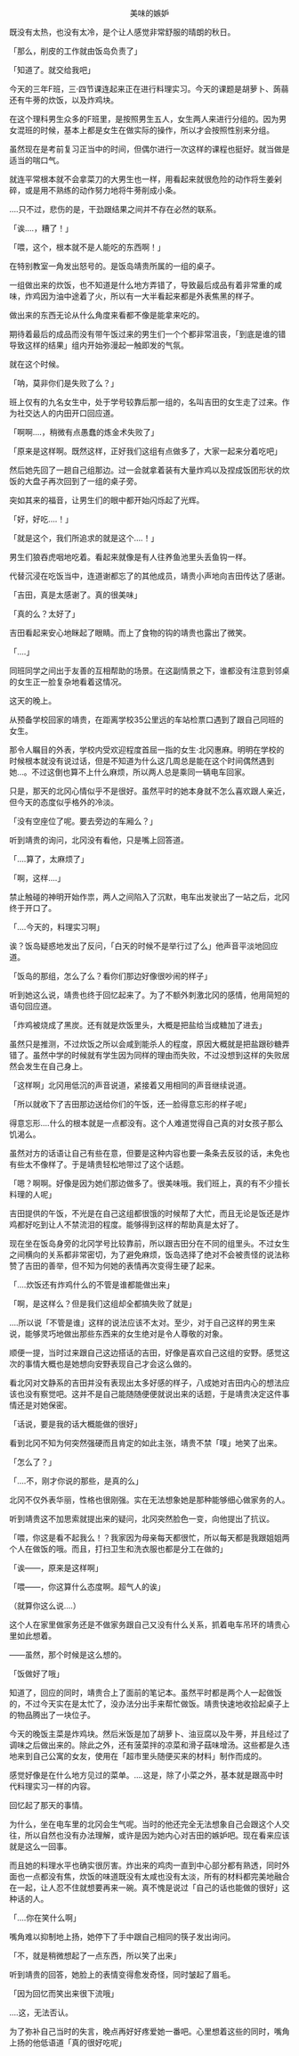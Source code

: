 <p align="center">美味的嫉妒</p>

既没有太热，也没有太冷，是个让人感觉非常舒服的晴朗的秋日。

「那么，削皮的工作就由饭岛负责了」

「知道了。就交给我吧」

今天的三年F班，三·四节课连起来正在进行料理实习。今天的课题是胡萝卜、蒟蒻还有牛蒡的炊饭，以及炸鸡块。

在这个理科男生众多的F班里，是按照男生五人，女生两人来进行分组的。因为男女混班的时候，基本上都是女生在做实际的操作，所以才会按照性别来分组。

虽然现在是考前复习正当中的时间，但偶尔进行一次这样的课程也挺好。就当做是适当的喘口气。

就连平常根本就不会拿菜刀的大男生也一样，用看起来就很危险的动作将生姜剁碎，或是用不熟练的动作努力地将牛蒡削成小条。

….只不过，悲伤的是，干劲跟结果之间并不存在必然的联系。

「诶….，糟了！」

「喂，这个，根本就不是人能吃的东西啊！」

在特别教室一角发出怒号的。是饭岛靖贵所属的一组的桌子。

一组做出来的炊饭，也不知道是什么地方弄错了，导致最后成品有着非常重的咸味，炸鸡因为油中途着了火，所以有一大半看起来都是外表焦黑的样子。

做出来的东西无论从什么角度来看都不像是能拿来吃的。

期待着最后的成品而没有带午饭过来的男生们一个个都非常沮丧，「到底是谁的错导致这样的结果」组内开始弥漫起一触即发的气氛。

就在这个时候。

「呐，莫非你们是失败了么？」

班上仅有的九名女生中，处于学号较靠后那一组的，名叫吉田的女生走了过来。作为社交达人的内田开口回应道。

「啊啊….，稍微有点愚蠢的炼金术失败了」

「原来是这样啊。既然这样，正好我们这组有点做多了，大家一起来分着吃吧」

然后她先回了一趟自己组那边。过一会就拿着装有大量炸鸡以及捏成饭团形状的炊饭的大盘子再次回到了一组的桌子旁。

突如其来的福音，让男生们的眼中都开始闪烁起了光辉。

「好，好吃….！」

「就是这个，我们所追求的就是这个….！」

男生们狼吞虎咽地吃着。看起来就像是有人往养鱼池里头丢鱼钩一样。

代替沉浸在吃饭当中，连道谢都忘了的其他成员，靖贵小声地向吉田传达了感谢。

「吉田，真是太感谢了。真的很美味」

「真的么？太好了」

吉田看起来安心地眯起了眼睛。而上了食物的钩的靖贵也露出了微笑。

「….」

同班同学之间出于友善的互相帮助的场景。在这副情景之下，谁都没有注意到邻桌的女生正一脸复杂地看着这情况。

这天的晚上。

从预备学校回家的靖贵，在距离学校35公里远的车站检票口遇到了跟自己同班的女生。

那令人瞩目的外表，学校内受欢迎程度首屈一指的女生·北冈惠麻。明明在学校的时候根本就没有说过话，但是不知道为什么这几周总是能在这个时间偶然遇到她…。不过这倒也算不上什么麻烦，所以两人总是乘同一辆电车回家。

只是，那天的北冈心情似乎不是很好。虽然平时的她本身就不怎么喜欢跟人亲近，但今天的态度似乎格外的冷淡。

「没有空座位了呢。要去旁边的车厢么？」

听到靖贵的询问，北冈没有看他，只是嘴上回答道。

「….算了，太麻烦了」

「啊，这样….」

禁止触碰的神明开始作祟，两人之间陷入了沉默，电车出发驶出了一站之后，北冈终于开口了。

「….今天的，料理实习啊」

诶？饭岛疑惑地发出了反问，「白天的时候不是举行过了么」他声音平淡地回应道。

「饭岛的那组，怎么了么？看你们那边好像很吵闹的样子」

听到她这么说，靖贵也终于回忆起来了。为了不额外刺激北冈的感情，他用简短的语句回应道。

「炸鸡被烧成了黑炭。还有就是炊饭里头，大概是把盐给当成糖加了进去」

虽然只是推测，不过炊饭之所以会咸到能杀人的程度，原因大概就是把盐跟砂糖弄错了。虽然中学的时候就有学生因为同样的理由而失败，不过没想到这样的失败居然会发生在自己身上。

「这样啊」北冈用低沉的声音说道，紧接着又用相同的声音继续说道。

「所以就收下了吉田那边送给你们的午饭，还一脸得意忘形的样子呢」

得意忘形….什么的根本就是一点都没有。这个人难道觉得自己真的对女孩子那么饥渴么。

虽然对方的话语让自己有些在意，但要是这种内容也要一条条去反驳的话，未免也有些太不像样了。于是靖贵轻松地带过了这个话题。

「嗯？啊啊。好像是因为她们那边做多了。很美味哦。我们班上，真的有不少擅长料理的人呢」

吉田提供的午饭，不光是在自己这组都很饿的时候帮了大忙，而且无论是饭还是炸鸡都好吃到让人不禁流泪的程度。能够得到这样的帮助真是太好了。

现在坐在饭岛身旁的北冈学号比较靠前，所以跟吉田分在不同的组里头。不过女生之间横向的关系都非常密切，为了避免麻烦，饭岛选择了绝对不会被责怪的说法称赞了吉田的善举，但不知为何她的表情再次变得生硬了起来。

「….炊饭还有炸鸡什么的不管是谁都能做出来」

「啊，是这样么？但是我们这组却全都搞失败了就是」

….所以说「不管是谁」这样的说法应该不太对。至少，对于自己这样的男生来说，能够灵巧地做出那些东西来的女生绝对是令人尊敬的对象。

顺便一提，当时过来跟自己这边搭话的吉田，好像是喜欢自己这组的安野。感觉这次的事情大概也是她想向安野表现自己才会这么做的。

看北冈对文静系的吉田并没有表现出太多好感的样子，八成她对吉田内心的想法应该也没有察觉吧。这并不是自己能随随便便就说出来的话题，于是靖贵决定这件事情还是对她保密。

「话说，要是我的话大概能做的很好」

看到北冈不知为何突然强硬而且肯定的如此主张，靖贵不禁「噗」地笑了出来。

「怎么了？」

「….不，刚才你说的那些，是真的么」

北冈不仅外表华丽，性格也很刚强。实在无法想象她是那种能够细心做家务的人。

听到靖贵这不加思索就提出来的疑问，北冈突然脸色一变，向他提出了抗议。

「喂，你这是看不起我么！？我家因为母亲每天都很忙，所以每天都是我跟姐姐两个人在做饭的哦。而且，打扫卫生和洗衣服也都是分工在做的」

「诶——，原来是这样啊」

「喂——，你这算什么态度啊。超气人的诶」

（就算你这么说….）

这个人在家里做家务还是不做家务跟自己又没有什么关系，抓着电车吊环的靖贵心里如此想着。

——虽然，那个时候是这么想的。

「饭做好了哦」

知道了，回应的同时，靖贵合上了面前的笔记本。虽然平时都是两个人一起做饭的，不过今天实在是太忙了，没办法分出手来帮忙做饭。靖贵快速地收拾起桌子上的物品腾出了一块位子。

今天的晚饭主菜是炸鸡块。然后米饭是加了胡萝卜、油豆腐以及牛蒡，并且经过了调味之后做出来的。除此之外，还有菠菜拌的凉菜和滑子菇味增汤。这些都是久违地来到自己公寓的女友，使用在「超市里头随便买来的材料」制作而成的。

感觉好像是在什么地方见过的菜单。….这是，除了小菜之外，基本就是跟高中时代料理实习一样的内容。

回忆起了那天的事情。

为什么，坐在电车里的北冈会生气呢。当时的他还完全无法想象自己会跟这个人交往，所以自然也没有办法理解，或许是因为她内心对吉田的嫉妒吧。现在看来应该就是这么一回事。

而且她的料理水平也确实很厉害。炸出来的鸡肉一直到中心部分都有熟透，同时外面也一点都没有焦，炊饭的味道既没有太咸也没有太淡，所有的材料都完美地融合在一起，让人忍不住就想要再来一碗。真不愧是说过「自己的话也能做的很好」这种话的人。

「….你在笑什么啊」

嘴角难以抑制地上扬，她停下了手中跟自己相同的筷子发出询问。

「不，就是稍微想起了一点东西，所以笑了出来」

听到靖贵的回答，她脸上的表情变得愈发奇怪，同时皱起了眉毛。

「因为回忆而笑出来很下流哦」

….这，无法否认。

为了弥补自己当时的失言，晚点再好好疼爱她一番吧。心里想着这些的同时，嘴角上扬的他低语道「真的很好吃呢」

